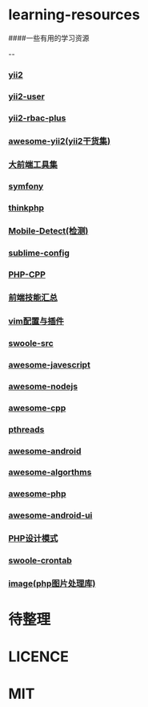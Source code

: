 # learning-resources

####一些有用的学习资源

--

### [yii2](https://github.com/yiisoft/yii2.git)

### [yii2-user](https://github.com/dektrium/yii2-user.git)

### [yii2-rbac-plus](https://github.com/johnitvn/yii2-rbac-plus.git)

### [awesome-yii2(yii2干货集)](https://github.com/forecho/awesome-yii2.git)

### [大前端工具集](https://github.com/nieweidong/fetool.git)

### [symfony](https://github.com/symfony)

### [thinkphp](https://github.com/liu21st/thinkphp.git)

### [Mobile-Detect(检测)](https://github.com/serbanghita/Mobile-Detect.git)

### [sublime-config](https://github.com/happypeter/sublime-config.git)

### [PHP-CPP](https://github.com/CopernicaMarketingSoftware/PHP-CPP.git)

### [前端技能汇总](https://github.com/JacksonTian/fks.git)

### [vim配置与插件](https://github.com/ma6174/vim.git)

### [swoole-src](https://github.com/swoole/swoole-src.git)

### [awesome-javescript](https://github.com/sorrycc/awesome-javascript.git)

### [awesome-nodejs](https://github.com/sindresorhus/awesome-nodejs.git)

### [awesome-cpp](https://github.com/fffaraz/awesome-cpp.git)

### [pthreads](https://github.com/krakjoe/pthreads.git)

### [awesome-android](https://github.com/snowdream/awesome-android.git)

### [awesome-algorthms](https://github.com/tayllan/awesome-algorithms.git)

### [awesome-php](https://github.com/ziadoz/awesome-php.git)

### [awesome-android-ui](https://github.com/wasabeef/awesome-android-ui.git)

### [PHP设计模式](https://github.com/domnikl/DesignPatternsPHP.git)

### [swoole-crontab](https://github.com/osgochina/swoole-crontab.git)

### [image(php图片处理库)](https://github.com/Intervention/image.git)




















# 待整理

# LICENCE

# MIT
